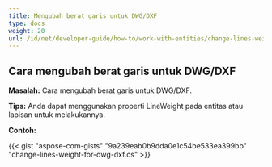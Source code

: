 ```yaml
---
title: Mengubah berat garis untuk DWG/DXF
type: docs
weight: 20
url: /id/net/developer-guide/how-to/work-with-entities/change-lines-weight-for-dwg-dxf/
---
```


## **Cara mengubah berat garis untuk DWG/DXF**

**Masalah:** Cara mengubah berat garis untuk DWG/DXF.

**Tips:** Anda dapat menggunakan properti LineWeight pada entitas atau lapisan untuk melakukannya.

**Contoh:**

{{< gist "aspose-com-gists" "9a239eab0b9dda0e1c54be533ea399bb" "change-lines-weight-for-dwg-dxf.cs" >}}
